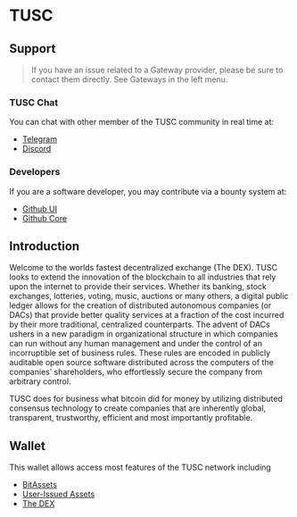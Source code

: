 # TUSC

## Support

>If you have an issue related to a Gateway provider, please be sure to contact them directly. See Gateways in the left menu.

### TUSC Chat
You can chat with other member of the TUSC community in real time at:

- [Telegram](https://t.me/TUSCDEX)
- [Discord](https://discord.gg/GsjQfAJ)

### Developers
If you are a software developer, you may contribute via a bounty system at:

- [Github UI](https://github.com/tusc/tusc-ui)
- [Github Core](https://github.com/tusc/tusc-core) 

## Introduction
Welcome to the worlds fastest decentralized exchange (The DEX).
TUSC looks to extend the innovation of the blockchain to all industries
that rely upon the internet to provide their services. Whether its banking,
stock exchanges, lotteries, voting, music, auctions or many others, a digital
public ledger allows for the creation of distributed autonomous companies (or
DACs) that provide better quality services at a fraction of the cost incurred by
their more traditional, centralized counterparts. The advent of DACs ushers in a
new paradigm in organizational structure in which companies can run without any
human management and under the control of an incorruptible set of business
rules. These rules are encoded in publicly auditable open source software
distributed across the computers of the companies’ shareholders, who
effortlessly secure the company from arbitrary control.

TUSC does for business what bitcoin did for money by utilizing distributed
consensus technology to create companies that are inherently global,
transparent, trustworthy, efficient and most importantly profitable.

## Wallet
This wallet allows access most features of the TUSC network including

- [BitAssets](/help/assets/mpa)
- [User-Issued Assets](/help/assets/uia)
- [The DEX](/help/dex/introduction)
